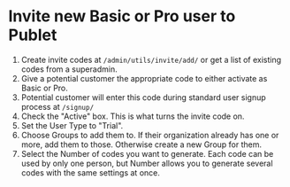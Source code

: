 # Invite new Basic or Pro user to Publet

1.  Create invite codes at `/admin/utils/invite/add/` or get a list of existing
    codes from a superadmin.
2.  Give a potential customer the appropriate code to either activate as Basic
    or Pro.
3.  Potential customer will enter this code during standard user signup process
    at `/signup/`
4.  Check the "Active" box. This is what turns the invite code on.
5.  Set the User Type to "Trial".
6.  Choose Groups to add them to. If their organization already has one or
    more, add them to those. Otherwise create a new Group for them.
7.  Select the Number of codes you want to generate. Each code can be used by
    only one person, but Number allows you to generate several codes with the
    same settings at once.
